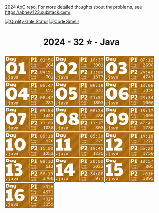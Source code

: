 2024 AoC repo. For more detailed thoughts about the problems, see https://abnew123.substack.com/

[![Quality Gate Status](https://sonarcloud.io/api/project_badges/measure?project=abnew123_aoc2024&metric=alert_status)](https://sonarcloud.io/summary/new_code?id=abnew123_aoc2024)
[![Code Smells](https://sonarcloud.io/api/project_badges/measure?project=abnew123_aoc2024&metric=code_smells)](https://sonarcloud.io/summary/new_code?id=abnew123_aoc2024)

<!-- AOC TILES BEGIN -->
<h1 align="center">
  2024 - 32 ⭐ - Java
</h1>
<a href="src/solutions/Day01.java">
  <img src=".aoc_tiles/tiles/2024/01.png" width="161px">
</a>
<a href="src/solutions/Day02.java">
  <img src=".aoc_tiles/tiles/2024/02.png" width="161px">
</a>
<a href="src/solutions/Day03.java">
  <img src=".aoc_tiles/tiles/2024/03.png" width="161px">
</a>
<a href="src/solutions/Day04.java">
  <img src=".aoc_tiles/tiles/2024/04.png" width="161px">
</a>
<a href="src/solutions/Day05.java">
  <img src=".aoc_tiles/tiles/2024/05.png" width="161px">
</a>
<a href="src/solutions/Day06.java">
  <img src=".aoc_tiles/tiles/2024/06.png" width="161px">
</a>
<a href="src/solutions/Day07.java">
  <img src=".aoc_tiles/tiles/2024/07.png" width="161px">
</a>
<a href="src/solutions/Day08.java">
  <img src=".aoc_tiles/tiles/2024/08.png" width="161px">
</a>
<a href="src/solutions/Day09.java">
  <img src=".aoc_tiles/tiles/2024/09.png" width="161px">
</a>
<a href="src/solutions/Day10.java">
  <img src=".aoc_tiles/tiles/2024/10.png" width="161px">
</a>
<a href="src/solutions/Day11.java">
  <img src=".aoc_tiles/tiles/2024/11.png" width="161px">
</a>
<a href="src/solutions/Day12.java">
  <img src=".aoc_tiles/tiles/2024/12.png" width="161px">
</a>
<a href="src/solutions/Day13.java">
  <img src=".aoc_tiles/tiles/2024/13.png" width="161px">
</a>
<a href="src/solutions/Day14.java">
  <img src=".aoc_tiles/tiles/2024/14.png" width="161px">
</a>
<a href="src/solutions/Day15.java">
  <img src=".aoc_tiles/tiles/2024/15.png" width="161px">
</a>
<a href="src/solutions/Day16.java">
  <img src=".aoc_tiles/tiles/2024/16.png" width="161px">
</a>
<!-- AOC TILES END -->
